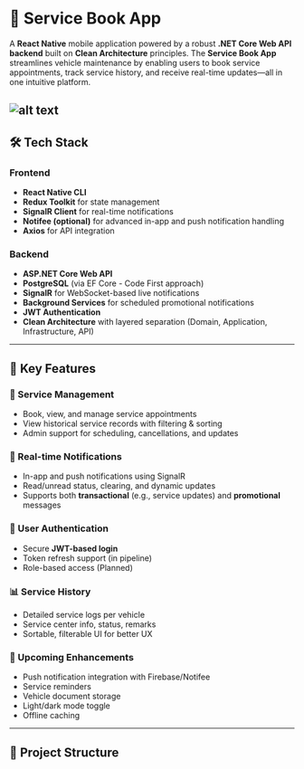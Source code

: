 # 🚗 Service Book App

A **React Native** mobile application powered by a robust **.NET Core Web API backend** built on **Clean Architecture** principles. The **Service Book App** streamlines vehicle maintenance by enabling users to book service appointments, track service history, and receive real-time updates—all in one intuitive platform.


![alt text](<Screenshot 2025-04-21 at 7.40.15 PM-1.png>)
---

## 🛠️ Tech Stack

### Frontend
- **React Native CLI**
- **Redux Toolkit** for state management
- **SignalR Client** for real-time notifications
- **Notifee (optional)** for advanced in-app and push notification handling
- **Axios** for API integration

### Backend
- **ASP.NET Core Web API**
- **PostgreSQL** (via EF Core - Code First approach)
- **SignalR** for WebSocket-based live notifications
- **Background Services** for scheduled promotional notifications
- **JWT Authentication**
- **Clean Architecture** with layered separation (Domain, Application, Infrastructure, API)

---

## 📱 Key Features

### 🔧 Service Management
- Book, view, and manage service appointments
- View historical service records with filtering & sorting
- Admin support for scheduling, cancellations, and updates

### 🔔 Real-time Notifications
- In-app and push notifications using SignalR
- Read/unread status, clearing, and dynamic updates
- Supports both **transactional** (e.g., service updates) and **promotional** messages

### 👤 User Authentication
- Secure **JWT-based login**
- Token refresh support (in pipeline)
- Role-based access (Planned)

### 📊 Service History
- Detailed service logs per vehicle
- Service center info, status, remarks
- Sortable, filterable UI for better UX

### 🚀 Upcoming Enhancements
- Push notification integration with Firebase/Notifee
- Service reminders
- Vehicle document storage
- Light/dark mode toggle
- Offline caching

---

## 📂 Project Structure

